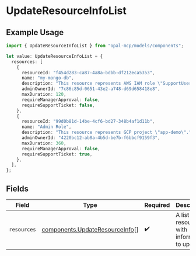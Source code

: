 # UpdateResourceInfoList

## Example Usage

```typescript
import { UpdateResourceInfoList } from "opal-mcp/models/components";

let value: UpdateResourceInfoList = {
  resources: [
    {
      resourceId: "f454d283-ca87-4a8a-bdbb-df212eca5353",
      name: "my-mongo-db",
      description: "This resource represents AWS IAM role \"SupportUser\".",
      adminOwnerId: "7c86c85d-0651-43e2-a748-d69d658418e8",
      maxDuration: 120,
      requireManagerApproval: false,
      requireSupportTicket: false,
    },
    {
      resourceId: "99d0b81d-14be-4cf6-bd27-348b4af1d11b",
      name: "Admin Role",
      description: "This resource represents GCP project \"app-demo\".",
      adminOwnerId: "4220bc12-ab8a-4b5d-be7b-f6bbcf9159f3",
      maxDuration: 360,
      requireManagerApproval: false,
      requireSupportTicket: true,
    },
  ],
};
```

## Fields

| Field                                                                            | Type                                                                             | Required                                                                         | Description                                                                      |
| -------------------------------------------------------------------------------- | -------------------------------------------------------------------------------- | -------------------------------------------------------------------------------- | -------------------------------------------------------------------------------- |
| `resources`                                                                      | [components.UpdateResourceInfo](../../models/components/updateresourceinfo.md)[] | :heavy_check_mark:                                                               | A list of resources with information to update.                                  |
